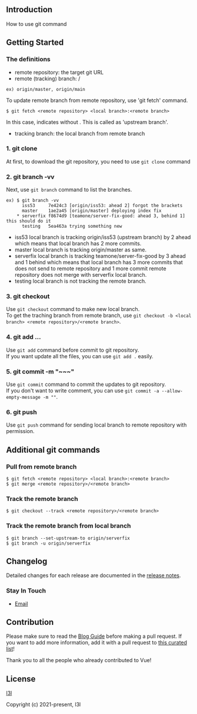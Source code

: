 ## Introduction
How to use git command

## Getting Started
### The definitions
- remote repository: the target git URL
- remote (tracking) branch: <remote repository>/<branch>
```
ex) origin/master, origin/main
```

To update remote branch from remote repository, use 'git fetch' command.
```
$ git fetch <remote repository> <local branch>:<remote branch>
```
In this case, <remote branch> indicates without <remote repository>. This <remote branch> is called as 'upstream branch'.
- tracking branch: the local branch from remote branch

### 1. git clone <git URL>
At first, to download the git repository, you need to use `git clone` command

### 2. git branch -vv
Next, use `git branch` command to list the branches.
```
ex) $ git branch -vv
      iss53     7e424c3 [origin/iss53: ahead 2] forgot the brackets
      master    1ae2a45 [origin/master] deploying index fix
    * serverfix f8674d9 [teamone/server-fix-good: ahead 3, behind 1] this should do it
      testing   5ea463a trying something new
```
- iss53 local branch is tracking origin/iss53 (upstream branch) by 2 ahead which means that local branch has 2 more commits.
- master local branch is tracking origin/master as same.
- serverfix local branch is tracking teamone/server-fix-good by 3 ahead and 1 behind which means that local branch has 3 more commits that does not send to remote repository and 1 more commit remote repository does not merge with serverfix local branch.
- testing local branch is not tracking the remote branch.

### 3. git checkout <local branch>
Use `git checkout` command to make new local branch.  
To get the traching branch from remote branch, use `git checkout -b <local branch> <remote repository>/<remote branch>`.

### 4. git add <file1> <file2> <file3> ...
Use `git add` command before commit to git repository.  
If you want update all the files, you can use `git add .` easily.

### 5. git commit -m "~~~"
Use `git commit` command to commit the updates to git repository.  
If you don't want to write comment, you can use `git commit -a --allow-empty-message -m ""`.

### 6. git push <remote> <local branch>
Use `git push` command for sending local branch to remote repository with permission.

## Additional git commands
### Pull from remote branch
```
$ git fetch <remote repository> <local branch>:<remote branch>
$ git merge <remote repository>/<remote branch>
```

### Track the remote branch
```
$ git checkout --track <remote repository>/<remote branch>
```

### Track the remote branch from local branch
```
$ git branch --set-upstream-to origin/serverfix
$ git branch -u origin/serverfix
```


## Changelog

Detailed changes for each release are documented in the [release notes](https://github.com/l3l/github/releases).

### Stay In Touch

- [Email]()

## Contribution

Please make sure to read the [Blog Guide](https://git-scm.com/book/ko/v2/Git-브랜치-리모트-브랜치#_delete_branches) before making a pull request. If you want to add more information, add it with a pull request to [this curated list](https://github.com/l3l/github.git)!

Thank you to all the people who already contributed to Vue!


## License

[l3l]()

Copyright (c) 2021-present, l3l
